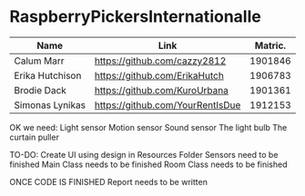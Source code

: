 # RaspberryPickersInternationalle

Name | Link | Matric. |
---- | ---- | ------- | 
Calum Marr | https://github.com/cazzy2812 | 1901846
Erika Hutchison | https://github.com/ErikaHutch | 1906783
Brodie Dack | https://github.com/KuroUrbana | 1901361
Simonas Lynikas | https://github.com/YourRentIsDue | 1912153


OK we need:
Light sensor
Motion sensor
Sound sensor
The light bulb
The curtain puller

TO-DO:
Create UI using design in Resources Folder
Sensors need to be finished
Main Class needs to be finished
Room Class needs to be finished

ONCE CODE IS FINISHED
Report needs to be written 



